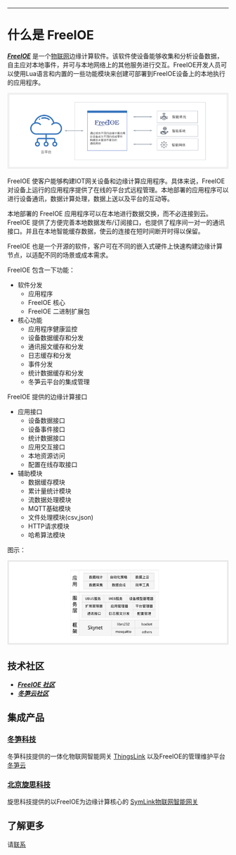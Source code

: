 
---

# 什么是 FreeIOE

***[FreeIOE](http://freeioe.org)*** 是一个[物联网](iot.md)边缘计算软件。该软件使设备能够收集和分析设备数据，自主应对本地事件，并可与本地网络上的其他服务进行交互。FreeIOE开发人员可以使用Lua语言和内置的一些功能模块来创建可部署到FreeIOE设备上的本地执行的应用程序。

![FreeIOE 部署](images/arch.png)

FreeIOE 使客户能够构建IOT网关设备和边缘计算应用程序。具体来说，FreeIOE 对设备上运行的应用程序提供了在线的平台式远程管理。本地部署的应用程序可以进行设备通讯，数据计算处理，数据上送以及平台的互动等。

本地部署的 FreeIOE 应用程序可以在本地进行数据交换，而不必连接到云。FreeIOE 提供了方便完善本地数据发布/订阅接口，也提供了程序间一对一的通讯接口。并且在本地智能缓存数据，使云的连接在短时间断开时得以保留。

FreeIOE 也是一个开源的软件，客户可在不同的嵌入式硬件上快速构建边缘计算节点，以适配不同的场景或成本需求。

FreeIOE 包含一下功能：

* 软件分发
  * 应用程序
  * FreeIOE 核心
  * FreeIOE 二进制扩展包
* 核心功能
  * 应用程序健康监控
  * 设备数据缓存和分发
  * 通讯报文缓存和分发
  * 日志缓存和分发
  * 事件分发
  * 统计数据缓存和分发
  * 冬笋云平台的集成管理

FreeIOE 提供的边缘计算接口

* 应用接口
  * 设备数据接口
  * 设备事件接口
  * 统计数据接口
  * 应用交互接口
  * 本地资源访问
  * 配置在线存取接口
* 辅助模块
  * 数据缓存模块
  * 累计量统计模块
  * 流数据处理模块
  * MQTT基础模块
  * 文件处理模块(csv,json)
  * HTTP请求模块
  * 哈希算法模块

图示：

![FreeIOE 软件结构](images/component.png)

## 技术社区

* ***[FreeIOE 社区](http://freeioe.org)***
* ***[冬笋云社区](http://forum.thingsroot.com)***

## 集成产品

### [冬笋科技](http://www.thingsroot.com)

冬笋科技提供的一体化物联网智能网关 [ThingsLink](https://thingsroot.com/product) 以及FreeIOE的管理维护平台 [冬笋云](https://cloud.thingsroot.com)

### [北京旋思科技](http://www.symid.com)

旋思科技提供的以FreeIOE为边缘计算核心的 [SymLink物联网智能网关](http://symid.com/Hardwares_feature.aspx?nid=206)

## 了解更多

请[联系](mailto:market@freeioe.org)
